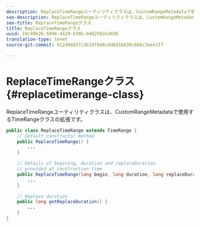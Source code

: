 ```yaml
---
description: ReplaceTimeRangeユーティリティクラスは、CustomRangeMetadataで使用するTimeRangeクラスの拡張です。
seo-description: ReplaceTimeRangeユーティリティクラスは、CustomRangeMetadataで使用するTimeRangeクラスの拡張です。
seo-title: ReplaceTimeRangeクラス
title: ReplaceTimeRangeクラス
uuid: 19c49b26-5096-4429-b30b-bdd2502e3036
translation-type: tm+mt
source-git-commit: 812d04037c3b18f8d8cdd0d18430c686c3eee1ff

---
```



# ReplaceTimeRangeクラス {#replacetimerange-class}

ReplaceTimeRangeユーティリティクラスは、CustomRangeMetadataで使用するTimeRangeクラスの拡張です。

```java
public class ReplaceTimeRange extends TimeRange {
    // Default constructor method
    public ReplaceTimeRange() { 
        ... 
    }

    // Details of begining, duration and replaceDuration 
    // provided at construction time 
    public ReplaceTimeRange(long begin, long duration, long replaceDuration) { 
        ... 
    }

    // Replace duration
    public long getReplaceDuration() { 
        ... 
    }
}
```

